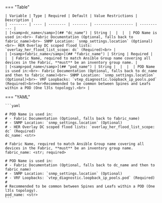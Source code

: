 <!--
  ~ Copyright (c) 2023 Arista Networks, Inc.
  ~ Use of this source code is governed by the Apache License 2.0
  ~ that can be found in the LICENSE file.
  -->
=== "Table"

    | Variable | Type | Required | Default | Value Restrictions | Description |
    | -------- | ---- | -------- | ------- | ------------------ | ----------- |
    | [<samp>dc_name</samp>](## "dc_name") | String |  |  |  | POD Name is used in:<br>- Fabric Documentation (Optional, falls back to fabric_name)<br>- SNMP Location: `snmp_settings.location` (Optional)<br>- HER Overlay DC scoped flood lists: `overlay_her_flood_list_scope: dc` (Required)<br> |
    | [<samp>fabric_name</samp>](## "fabric_name") | String | Required |  |  | Fabric Name, required to match Ansible Group name covering all devices in the Fabric, **must** be an inventory group name. |
    | [<samp>pod_name</samp>](## "pod_name") | String |  |  |  | POD Name is used in:<br>- Fabric Documentation (Optional, falls back to dc_name and then to fabric_name)<br>- SNMP Location: `snmp_settings.location` (Optional)<br>- VRF Loopbacks: `vtep_diagnostic.loopback_ip_pools.pod` (Required)<br><br>Recommended to be common between Spines and Leafs within a POD (One l3ls topology).<br> |

=== "YAML"

    ```yaml

    # POD Name is used in:
    # - Fabric Documentation (Optional, falls back to fabric_name)
    # - SNMP Location: `snmp_settings.location` (Optional)
    # - HER Overlay DC scoped flood lists: `overlay_her_flood_list_scope: dc` (Required)
    dc_name: <str>

    # Fabric Name, required to match Ansible Group name covering all devices in the Fabric, **must** be an inventory group name.
    fabric_name: <str; required>

    # POD Name is used in:
    # - Fabric Documentation (Optional, falls back to dc_name and then to fabric_name)
    # - SNMP Location: `snmp_settings.location` (Optional)
    # - VRF Loopbacks: `vtep_diagnostic.loopback_ip_pools.pod` (Required)
    #
    # Recommended to be common between Spines and Leafs within a POD (One l3ls topology).
    pod_name: <str>
    ```
